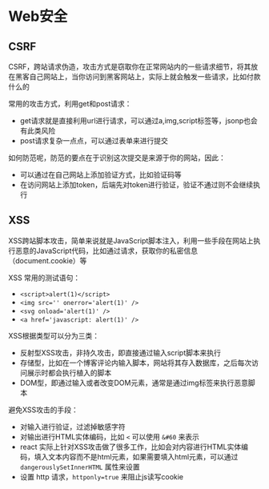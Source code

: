 # Web安全


## CSRF

CSRF，跨站请求伪造，攻击方式是窃取你在正常网站内的一些请求细节，将其放在黑客自己网站上，当你访问到黑客网站上，实际上就会触发一些请求，比如付款什么的

常用的攻击方式，利用get和post请求：

- get请求就是直接利用url进行请求，可以通过a,img,script标签等，jsonp也会有此类风险
- post请求复杂一点点，可以通过表单来进行提交

如何防范呢，防范的要点在于识别这次提交是来源于你的网站，因此：

- 可以通过在自己网站上添加验证方式，比如验证码等
- 在访问网站上添加token，后端先对token进行验证，验证不通过则不会继续执行


## XSS

XSS跨站脚本攻击，简单来说就是JavaScript脚本注入，利用一些手段在网站上执行恶意的JavaScript代码，比如通过请求，获取你的私密信息（document.cookie）等

XSS 常用的测试语句：

- `<script>alert(1)</script>`
- `<img src='' onerror='alert(1)' />`
- `<svg onload='alert(1)' />`
- `<a href='javascript: alert(1)' />`

XSS根据类型可以分为三类：

- 反射型XSS攻击，非持久攻击，即直接通过输入script脚本来执行
- 存储型，比如在一个博客评论内输入脚本，网站将其存入数据库，之后每次访问展示时都会执行植入的脚本
- DOM型，即通过输入或者改变DOM元素，通常是通过img标签来执行恶意脚本

避免XSS攻击的手段：

- 对输入进行验证，过滤掉敏感字符
- 对输出进行HTML实体编码，比如 `<` 可以使用 `&#60` 来表示
- react 实际上针对XSS攻击做了很多工作，比如会对内容进行HTML实体编码，填入文本内容而不是html元素，如果需要填入html元素，可以通过 `dangerouslySetInnerHTML` 属性来设置
- 设置 http 请求，`httponly=true` 来阻止js读写cookie